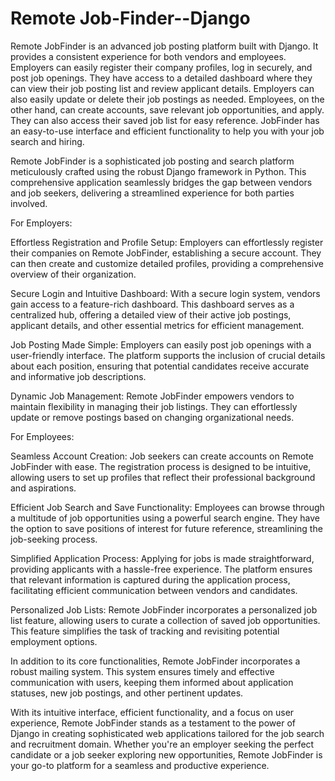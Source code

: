 # Remote Job-Finder--Django

Remote JobFinder is an advanced job posting platform built with Django. It provides a consistent experience for both vendors and employees. Employers can easily register their company profiles, log in securely, and post job openings. They have access to a detailed dashboard where they can view their job posting list and review applicant details. Employers can also easily update or delete their job postings as needed. Employees, on the other hand, can create accounts, save relevant job opportunities, and apply. They can also access their saved job list for easy reference. JobFinder has an easy-to-use interface and efficient functionality to help you with your job search and hiring.


Remote JobFinder is a sophisticated job posting and search platform meticulously crafted using the robust Django framework in Python. This comprehensive application seamlessly bridges the gap between vendors and job seekers, delivering a streamlined experience for both parties involved.

For Employers:

Effortless Registration and Profile Setup:
Employers can effortlessly register their companies on Remote JobFinder, establishing a secure account. They can then create and customize detailed profiles, providing a comprehensive overview of their organization.

Secure Login and Intuitive Dashboard:
With a secure login system, vendors gain access to a feature-rich dashboard. This dashboard serves as a centralized hub, offering a detailed view of their active job postings, applicant details, and other essential metrics for efficient management.

Job Posting Made Simple:
Employers can easily post job openings with a user-friendly interface. The platform supports the inclusion of crucial details about each position, ensuring that potential candidates receive accurate and informative job descriptions.

Dynamic Job Management:
Remote JobFinder empowers vendors to maintain flexibility in managing their job listings. They can effortlessly update or remove postings based on changing organizational needs.

For Employees:

Seamless Account Creation:
Job seekers can create accounts on Remote JobFinder with ease. The registration process is designed to be intuitive, allowing users to set up profiles that reflect their professional background and aspirations.

Efficient Job Search and Save Functionality:
Employees can browse through a multitude of job opportunities using a powerful search engine. They have the option to save positions of interest for future reference, streamlining the job-seeking process.

Simplified Application Process:
Applying for jobs is made straightforward, providing applicants with a hassle-free experience. The platform ensures that relevant information is captured during the application process, facilitating efficient communication between vendors and candidates.

Personalized Job Lists:
Remote JobFinder incorporates a personalized job list feature, allowing users to curate a collection of saved job opportunities. This feature simplifies the task of tracking and revisiting potential employment options.

In addition to its core functionalities, Remote JobFinder incorporates a robust mailing system. This system ensures timely and effective communication with users, keeping them informed about application statuses, new job postings, and other pertinent updates.

With its intuitive interface, efficient functionality, and a focus on user experience, Remote JobFinder stands as a testament to the power of Django in creating sophisticated web applications tailored for the job search and recruitment domain. Whether you're an employer seeking the perfect candidate or a job seeker exploring new opportunities, Remote JobFinder is your go-to platform for a seamless and productive experience.